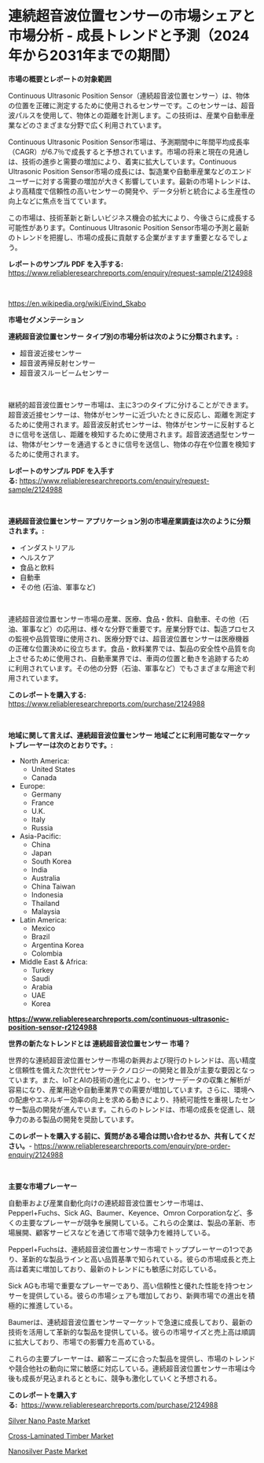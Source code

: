 <p><h1>連続超音波位置センサーの市場シェアと市場分析 - 成長トレンドと予測（2024年から2031年までの期間）</h1></p><p><strong>市場の概要とレポートの対象範囲</strong></p>
<p><p>Continuous Ultrasonic Position Sensor（連続超音波位置センサー）は、物体の位置を正確に測定するために使用されるセンサーです。このセンサーは、超音波パルスを使用して、物体との距離を計測します。この技術は、産業や自動車産業などのさまざまな分野で広く利用されています。</p><p>Continuous Ultrasonic Position Sensor市場は、予測期間中に年間平均成長率（CAGR）が6.7％で成長すると予想されています。市場の将来と現在の見通しは、技術の進歩と需要の増加により、着実に拡大しています。Continuous Ultrasonic Position Sensor市場の成長には、製造業や自動車産業などのエンドユーザーに対する需要の増加が大きく影響しています。最新の市場トレンドは、より高精度で信頼性の高いセンサーの開発や、データ分析と統合による生産性の向上などに焦点を当てています。</p><p>この市場は、技術革新と新しいビジネス機会の拡大により、今後さらに成長する可能性があります。Continuous Ultrasonic Position Sensor市場の予測と最新のトレンドを把握し、市場の成長に貢献する企業がますます重要となるでしょう。</p></p>
<p><strong>レポートのサンプル PDF を入手する:</strong> <a href="https://www.reliableresearchreports.com/enquiry/request-sample/2124988">https://www.reliableresearchreports.com/enquiry/request-sample/2124988</a></p>
<p>&nbsp;</p>
<p><a href="https://en.wikipedia.org/wiki/Eivind_Skabo">https://en.wikipedia.org/wiki/Eivind_Skabo</a></p>
<p><strong>市場セグメンテーション</strong></p>
<p><strong>連続超音波位置センサー タイプ別の市場分析は次のように分類されます。:</strong></p>
<p><ul><li>超音波近接センサー</li><li>超音波再帰反射センサー</li><li>超音波スルービームセンサー</li></ul></p>
<p>&nbsp;</p>
<p><p>継続的超音波位置センサー市場は、主に3つのタイプに分けることができます。超音波近接センサーは、物体がセンサーに近づいたときに反応し、距離を測定するために使用されます。超音波反射式センサーは、物体がセンサーに反射するときに信号を送信し、距離を検知するために使用されます。超音波透過型センサーは、物体がセンサーを通過するときに信号を送信し、物体の存在や位置を検知するために使用されます。</p></p>
<p><strong>レポートのサンプル PDF を入手する:</strong>&nbsp;<a href="https://www.reliableresearchreports.com/enquiry/request-sample/2124988">https://www.reliableresearchreports.com/enquiry/request-sample/2124988</a></p>
<p>&nbsp;</p>
<p><strong> 連続超音波位置センサー アプリケーション別の市場産業調査は次のように分類されます。:</strong></p>
<p><ul><li>インダストリアル</li><li>ヘルスケア</li><li>食品と飲料</li><li>自動車</li><li>その他 (石油、軍事など)</li></ul></p>
<p>&nbsp;</p>
<p><p>連続超音波位置センサー市場の産業、医療、食品・飲料、自動車、その他（石油、軍事など）の応用は、様々な分野で重要です。産業分野では、製造プロセスの監視や品質管理に使用され、医療分野では、超音波位置センサーは医療機器の正確な位置決めに役立ちます。食品・飲料業界では、製品の安全性や品質を向上させるために使用され、自動車業界では、車両の位置と動きを追跡するために利用されています。その他の分野（石油、軍事など）でもさまざまな用途で利用されています。</p></p>
<p><strong>このレポートを購入する:</strong>&nbsp; <a href="https://www.reliableresearchreports.com/purchase/2124988">https://www.reliableresearchreports.com/purchase/2124988</a></p>
<p>&nbsp;</p>
<p><strong>地域に関して言えば、連続超音波位置センサー 地域ごとに利用可能なマーケットプレーヤーは次のとおりです。:</strong></p>
<p><ul>
    <li>
        North America:
        <ul>
            <li>United States</li>
            <li>Canada</li>
        </ul>
    </li>
    <li>
        Europe:
        <ul>
            <li>Germany</li>
            <li>France</li>
            <li>U.K.</li>
            <li>Italy</li>
            <li>Russia</li>
        </ul>
    </li>
    <li>
        Asia-Pacific:
        <ul>
            <li>China</li>
            <li>Japan</li>
            <li>South Korea</li>
            <li>India</li>
            <li>Australia</li>
            <li>China Taiwan</li>
            <li>Indonesia</li>
            <li>Thailand</li>
            <li>Malaysia</li>
        </ul>
    </li>
    <li>
        Latin America:
        <ul>
            <li>Mexico</li>
            <li>Brazil</li>
            <li>Argentina Korea</li>
            <li>Colombia</li>
        </ul>
    </li>
    <li>
        Middle East & Africa:
        <ul>
            <li>Turkey</li>
            <li>Saudi</li>
            <li>Arabia</li>
            <li>UAE</li>
            <li>Korea</li>
        </ul>
    </li>
    </ul></p>
<p><strong><a href="https://www.reliableresearchreports.com/continuous-ultrasonic-position-sensor-r2124988">https://www.reliableresearchreports.com/continuous-ultrasonic-position-sensor-r2124988</a></strong>&nbsp;</p>
<p><strong>世界の新たなトレンドとは 連続超音波位置センサー 市場？</strong></p>
<p><p>世界的な連続超音波位置センサー市場の新興および現行のトレンドは、高い精度と信頼性を備えた次世代センサーテクノロジーの開発と普及が主要な要因となっています。また、IoTとAIの技術の進化により、センサーデータの収集と解析が容易になり、産業用途や自動車業界での需要が増加しています。さらに、環境への配慮やエネルギー効率の向上を求める動きにより、持続可能性を重視したセンサー製品の開発が進んでいます。これらのトレンドは、市場の成長を促進し、競争力のある製品の開発を奨励しています。</p></p>
<p><strong>このレポートを購入する前に、質問がある場合は問い合わせるか、共有してください。</strong>- <a href="https://www.reliableresearchreports.com/enquiry/pre-order-enquiry/2124988">https://www.reliableresearchreports.com/enquiry/pre-order-enquiry/2124988</a></p>
<p>&nbsp;</p>
<p><strong>主要な市場プレーヤー</strong></p>
<p><p>自動車および産業自動化向けの連続超音波位置センサー市場は、Pepperl+Fuchs、Sick AG、Baumer、Keyence、Omron Corporationなど、多くの主要なプレーヤーが競争を展開している。これらの企業は、製品の革新、市場展開、顧客サービスなどを通じて市場で競争力を維持している。</p><p>Pepperl+Fuchsは、連続超音波位置センサー市場でトッププレーヤーの1つであり、革新的な製品ラインと高い品質基準で知られている。彼らの市場成長と売上高は着実に増加しており、最新のトレンドにも敏感に対応している。</p><p>Sick AGも市場で重要なプレーヤーであり、高い信頼性と優れた性能を持つセンサーを提供している。彼らの市場シェアも増加しており、新興市場での進出を積極的に推進している。</p><p>Baumerは、連続超音波位置センサーマーケットで急速に成長しており、最新の技術を活用して革新的な製品を提供している。彼らの市場サイズと売上高は順調に拡大しており、市場での影響力を高めている。</p><p>これらの主要プレーヤーは、顧客ニーズに合った製品を提供し、市場のトレンドや競合他社の動向に常に敏感に対応している。連続超音波位置センサー市場は今後も成長が見込まれるとともに、競争も激化していくと予想される。</p></p>
<p><strong>このレポートを購入する:</strong>&nbsp;&nbsp;<a href="https://www.reliableresearchreports.com/purchase/2124988">https://www.reliableresearchreports.com/purchase/2124988</a></p>
<p><p><a href="https://github.com/josephpullman6599/Market-Research-Report-List-1/blob/main/silver-nano-paste-market.md">Silver Nano Paste Market</a></p><p><a href="https://github.com/mdmasty/Market-Research-Report-List-1/blob/main/cross-laminated-timber-market.md">Cross-Laminated Timber Market</a></p><p><a href="https://github.com/baileope6754/Market-Research-Report-List-1/blob/main/nanosilver-paste-market.md">Nanosilver Paste Market</a></p></p>